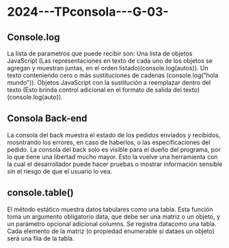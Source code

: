 # 2024---TPconsola---G-03-

## Console.log 
La lista de parametros que puede recibir son:
  Una lista de objetos JavaScript (Las representaciones en texto de cada uno de los objetos se agregan y muestran juntas, en el orden listado)(console.log(autos)).
  Un texto conteniendo cero o más sustituciones de cadenas (console.log("hola mundo")).
  Objetos JavaScript con la sustitución a reemplazar dentro del texto (Esto brinda control adicional en el formato de salida del texto)(console.log(auto)).

## Consola Back-end
La consola del back muestra el estado de los pedidos enviados y recibidos, mosntrando los errores, en caso de haberlos, o las especificaciones del pedido. La consola del back solo es visible para el dueño del programa, por lo que tiene una libertad mucho mayor. Esto la vuelve una herramienta con la cual el desarrollador puede hacer pruebas o mostrar información sensible sin el riesgo de que el usuario lo vea. 

## console.table()
El método estático muestra datos tabulares como una tabla. Esta función toma un argumento obligatorio data, que debe ser una matriz o un objeto, y un parámetro opcional adicional columns. Se registra datacomo una tabla. Cada elemento de la matriz (o propiedad enumerable si dataes un objeto) será una fila de la tabla.
